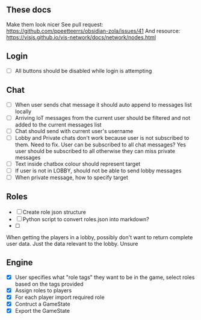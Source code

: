 ## These docs

Make them look nicer
See pull request: https://github.com/ppeetteerrs/obsidian-zola/issues/41
And resource: https://visjs.github.io/vis-network/docs/network/nodes.html 

## Login

* [ ] All buttons should be disabled while login is attempting

## Chat

* [ ] When user sends chat message it should auto append to messages list locally
* [ ] Arriving IoT messages from the current user should be filtered and not added to the current messages list
* [ ] Chat should send with current user's username
* [ ] Lobby and Private chats don't work because user is not subscribed to them. Need to fix. User can be subscribed to all chat messages? Yes user should be subscribed to all otherwise they can miss private messages
* [ ] Text inside chatbox colour should represent target
* [ ] If user is not in LOBBY, should not be able to send lobby messages
* [ ] When private message, how to specify target

## Roles

* [ ] Create role json structure
* [ ] Python script to convert roles.json into markdown?
* [ ] 

When getting the players in a lobby, possibly don't want to return complete user data. Just the data relevant to the lobby. Unsure

## Engine

* [x] User specifies what "role tags" they want to be in the game, select roles based on the tags provided
* [x] Assign roles to players
* [x] For each player import required role
* [x] Contruct a GameState
* [x] Export the GameState
